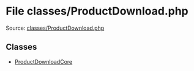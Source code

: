 File classes/ProductDownload.php
=========

Source: [classes/ProductDownload.php](https://github.com/PrestaShop/PrestaShop/blob/1.6.1.1/classes/ProductDownload.php)


Classes
-------

* [ProductDownloadCore](class.ProductDownloadCore.md)

